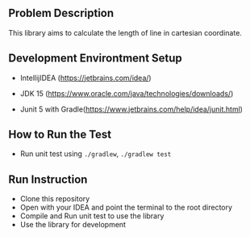 ## Problem Description
This library aims to calculate the length of line in cartesian coordinate.

## Development Environtment Setup
* IntellijIDEA (https://jetbrains.com/idea/)

* JDK 15 (https://www.oracle.com/java/technologies/downloads/)

* Junit 5 with Gradle(https://www.jetbrains.com/help/idea/junit.html)

## How to Run the Test
* Run unit test using
  ```./gradlew```, ```./gradlew test```

## Run Instruction
* Clone this repository
* Open with your IDEA and point the terminal to the root directory
* Compile and Run unit test to use the library
* Use the library for development
